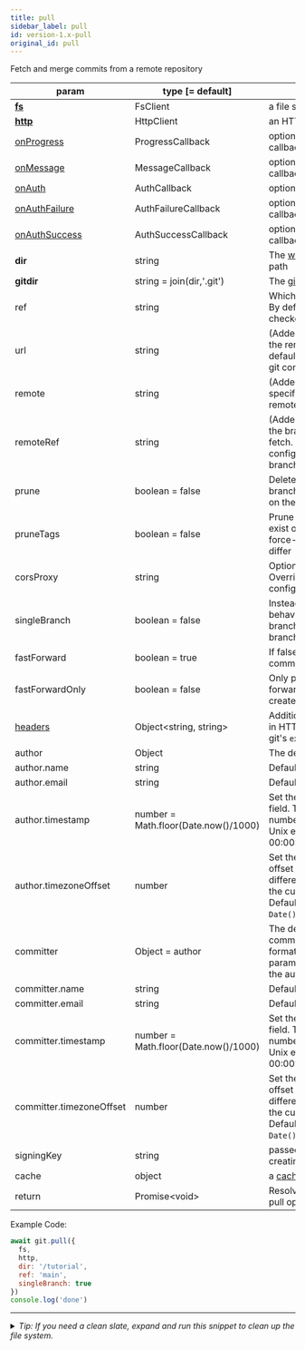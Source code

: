 ```yaml
---
title: pull
sidebar_label: pull
id: version-1.x-pull
original_id: pull
---
```


Fetch and merge commits from a remote repository

| param                            | type [= default]                     | description                                                                                                                                                   |
| -------------------------------- | ------------------------------------ | ------------------------------------------------------------------------------------------------------------------------------------------------------------- |
| [**fs**](./fs)                   | FsClient                             | a file system client                                                                                                                                          |
| [**http**](./http)               | HttpClient                           | an HTTP client                                                                                                                                                |
| [onProgress](./onProgress)       | ProgressCallback                     | optional progress event callback                                                                                                                              |
| [onMessage](./onMessage)         | MessageCallback                      | optional message event callback                                                                                                                               |
| [onAuth](./onAuth)               | AuthCallback                         | optional auth fill callback                                                                                                                                   |
| [onAuthFailure](./onAuthFailure) | AuthFailureCallback                  | optional auth rejected callback                                                                                                                               |
| [onAuthSuccess](./onAuthSuccess) | AuthSuccessCallback                  | optional auth approved callback                                                                                                                               |
| **dir**                          | string                               | The [working tree](dir-vs-gitdir.md) directory path                                                                                                           |
| **gitdir**                       | string = join(dir,'.git')            | The [git directory](dir-vs-gitdir.md) path                                                                                                                    |
| ref                              | string                               | Which branch to merge into. By default this is the currently checked out branch.                                                                              |
| url                              | string                               | (Added in 1.1.0) The URL of the remote repository. The default is the value set in the git config for that remote.                                            |
| remote                           | string                               | (Added in 1.1.0) If URL is not specified, determines which remote to use.                                                                                     |
| remoteRef                        | string                               | (Added in 1.1.0) The name of the branch on the remote to fetch. By default this is the configured remote tracking branch.                                     |
| prune                            | boolean = false                      | Delete local remote-tracking branches that are not present on the remote                                                                                      |
| pruneTags                        | boolean = false                      | Prune local tags that don’t exist on the remote, and force-update those tags that differ                                                                      |
| corsProxy                        | string                               | Optional [CORS proxy](https://www.npmjs.com/%40isomorphic-git/cors-proxy). Overrides value in repo config.                                                    |
| singleBranch                     | boolean = false                      | Instead of the default behavior of fetching all the branches, only fetch a single branch.                                                                     |
| fastForward                      | boolean = true                       | If false, only create merge commits.                                                                                                                          |
| fastForwardOnly                  | boolean = false                      | Only perform simple fast-forward merges. (Don't create merge commits.)                                                                                        |
| [headers](./headers)             | Object\<string, string\>             | Additional headers to include in HTTP requests, similar to git's `extraHeader` config                                                                         |
| author                           | Object                               | The details about the author.                                                                                                                                 |
| author.name                      | string                               | Default is `user.name` config.                                                                                                                                |
| author.email                     | string                               | Default is `user.email` config.                                                                                                                               |
| author.timestamp                 | number = Math.floor(Date.now()/1000) | Set the author timestamp field. This is the integer number of seconds since the Unix epoch (1970-01-01 00:00:00).                                             |
| author.timezoneOffset            | number                               | Set the author timezone offset field. This is the difference, in minutes, from the current timezone to UTC. Default is `(new Date()).getTimezoneOffset()`.    |
| committer                        | Object = author                      | The details about the commit committer, in the same format as the author parameter. If not specified, the author details are used.                            |
| committer.name                   | string                               | Default is `user.name` config.                                                                                                                                |
| committer.email                  | string                               | Default is `user.email` config.                                                                                                                               |
| committer.timestamp              | number = Math.floor(Date.now()/1000) | Set the committer timestamp field. This is the integer number of seconds since the Unix epoch (1970-01-01 00:00:00).                                          |
| committer.timezoneOffset         | number                               | Set the committer timezone offset field. This is the difference, in minutes, from the current timezone to UTC. Default is `(new Date()).getTimezoneOffset()`. |
| signingKey                       | string                               | passed to [commit](commit.md) when creating a merge commit                                                                                                    |
| cache                            | object                               | a [cache](cache.md) object                                                                                                                                    |
| return                           | Promise\<void\>                      | Resolves successfully when pull operation completes                                                                                                           |

Example Code:

```js live
await git.pull({
  fs,
  http,
  dir: '/tutorial',
  ref: 'main',
  singleBranch: true
})
console.log('done')
```


---

<details>
<summary><i>Tip: If you need a clean slate, expand and run this snippet to clean up the file system.</i></summary>

```js live
window.fs = new LightningFS('fs', { wipe: true })
window.pfs = window.fs.promises
console.log('done')
```
</details>

<script>
(function rewriteEditLink() {
  const el = document.querySelector('a.edit-page-link.button');
  if (el) {
    el.href = 'https://github.com/isomorphic-git/isomorphic-git/edit/main/src/api/pull.js';
  }
})();
</script>